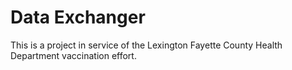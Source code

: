 # Data Exchanger
This is a project in service of the Lexington Fayette County Health Department vaccination effort.